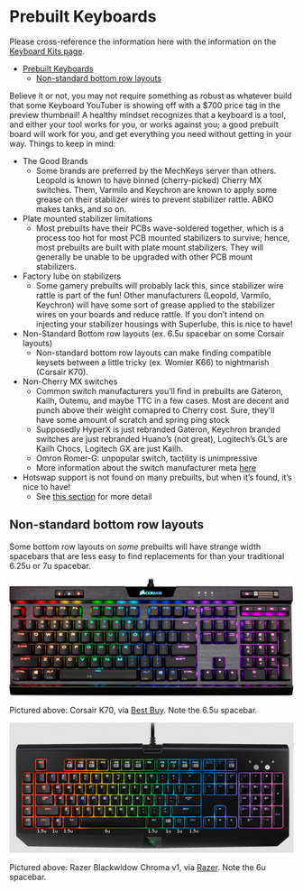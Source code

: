# Prebuilt Keyboards

Please cross-reference the information here with the information on the [Keyboard Kits page](KITS.md).

- [Prebuilt Keyboards](#prebuilt-keyboards)
  - [Non-standard bottom row layouts](#non-standard-bottom-row-layouts)

Believe it or not, you may not require something as robust as whatever build that some Keyboard YouTuber is showing off with a $700 price tag in the preview thumbnail! A healthy mindset recognizes that a keyboard is a tool, and either your tool works for you, or works against you; a good prebuilt board will work for you, and get everything you need without getting in your way.
Things to keep in mind:

- The Good Brands
  - Some brands are preferred by the MechKeys server than others. Leopold is known to have binned (cherry-picked) Cherry MX switches. Them, Varmilo and Keychron are known to apply some grease on their stabilizer wires to prevent stabilizer rattle. ABKO makes tanks, and so on.
- Plate mounted stabilizer limitations
  - Most prebuilts have their PCBs wave-soldered together, which is a process too hot for most PCB mounted stabilizers to survive; hence, most prebuilts are built with plate mount stabilizers. They will generally be unable to be upgraded with other PCB mount stabilizers.
- Factory lube on stabilizers
  - Some gamery prebuilts will probably lack this, since stabilizer wire rattle is part of the fun! Other manufacturers (Leopold, Varmilo, Keychron) will have some sort of grease applied to the stabilizer wires on your boards and reduce rattle. If you don’t intend on injecting your stabilizer housings with Superlube, this is nice to have!
- Non-Standard Bottom row layouts (ex. 6.5u spacebar on some Corsair layouts)
  - Non-standard bottom row layouts can make finding compatible keysets between a little tricky (ex. Womier K66) to nightmarish (Corsair K70).
- Non-Cherry MX switches
  - Common switch manufacturers you’ll find in prebuilts are Gateron, Kailh, Outemu, and maybe TTC in a few cases. Most are decent and punch above their weight comapred to Cherry cost. Sure, they'll have some amount of scratch and spring ping stock
  - Supposedly HyperX is just rebranded Gateron, Keychron branded switches are just rebranded Huano’s (not great), Logitech’s GL’s are Kailh Chocs, Logitech GX are just Kailh.
  - Omron Romer-G: unpopular switch, tactility is unimpressive
  - More information about the switch manufacturer meta [here](SWITCHES.md)
- Hotswap support is not found on many prebuilts, but when it’s found, it’s nice to have!
  - See [this section](KITS.md#hotswap-support) for more detail

## Non-standard bottom row layouts

Some bottom row layouts on *some* prebuilts will have strange width spacebars that are less easy to find replacements for than your traditional 6.25u or 7u spacebar.

![Corsair K70 with 6.5u width spacebar](images/prebuilt/corsairk70.png)

Pictured above: Corsair K70, via [Best Buy](https://www.bestbuy.com/site/corsair-k70-rgb-mk-2-low-profile-rapidfire-full-size-wired-mechanical-cherry-mx-low-profile-speed-switch-gaming-keyboard-black/6298657.p?).
Note the 6.5u spacebar.

![Razer Blackwidow Chroma v1 with 6.0u width spacebar](images/prebuilt/razer6u.png)

Pictured above: Razer Blackwidow Chroma v1, via [Razer](https://www2.razer.com/br-pt/gaming-keyboards-keypads/razer-blackwidow-chroma-v1).
Note the 6u spacebar.
